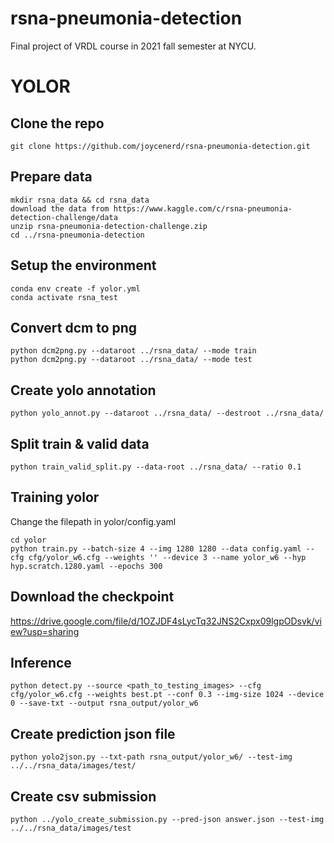 # rsna-pneumonia-detection
Final project of VRDL course in 2021 fall semester at NYCU. 
# YOLOR

## Clone the repo
```
git clone https://github.com/joycenerd/rsna-pneumonia-detection.git
```

## Prepare data
```
mkdir rsna_data && cd rsna_data
download the data from https://www.kaggle.com/c/rsna-pneumonia-detection-challenge/data
unzip rsna-pneumonia-detection-challenge.zip
cd ../rsna-pneumonia-detection
```

## Setup the environment
```
conda env create -f yolor.yml
conda activate rsna_test
```
## Convert dcm to png
```
python dcm2png.py --dataroot ../rsna_data/ --mode train
python dcm2png.py --dataroot ../rsna_data/ --mode test
```

## Create yolo annotation
```
python yolo_annot.py --dataroot ../rsna_data/ --destroot ../rsna_data/
```

## Split train & valid data
```
python train_valid_split.py --data-root ../rsna_data/ --ratio 0.1
```

## Training yolor
Change the filepath in yolor/config.yaml
```
cd yolor
python train.py --batch-size 4 --img 1280 1280 --data config.yaml --cfg cfg/yolor_w6.cfg --weights '' --device 3 --name yolor_w6 --hyp hyp.scratch.1280.yaml --epochs 300
```

## Download the checkpoint
https://drive.google.com/file/d/1OZJDF4sLycTq32JNS2Cxpx09lgpODsvk/view?usp=sharing
## Inference 
```
python detect.py --source <path_to_testing_images> --cfg cfg/yolor_w6.cfg --weights best.pt --conf 0.3 --img-size 1024 --device 0 --save-txt --output rsna_output/yolor_w6
```
## Create prediction json file
```
python yolo2json.py --txt-path rsna_output/yolor_w6/ --test-img ../../rsna_data/images/test/
```
## Create csv submission
```
python ../yolo_create_submission.py --pred-json answer.json --test-img ../../rsna_data/images/test
```
